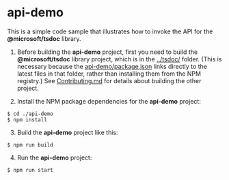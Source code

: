# api-demo

This is a simple code sample that illustrates how to invoke the API for the
**@microsoft/tsdoc** library.

1. Before building the **api-demo** project, first you need to build the **@microsoft/tsdoc**
library project, which is in the [../tsdoc/](../tsdoc) folder.  (This is necessary because
the [api-demo/package.json](./package.json) links directly to the latest files in that folder,
rather than installing them from the NPM registry.)  See [Contributing.md](../Contributing.md)
for details about building the other project.

2. Install the NPM package dependencies for the **api-demo** project:

```
$ cd ./api-demo
$ npm install
```

3. Build the **api-demo** project like this:

```
$ npm run build
```

4. Run the **api-demo** project:

```
$ npm run start
```
